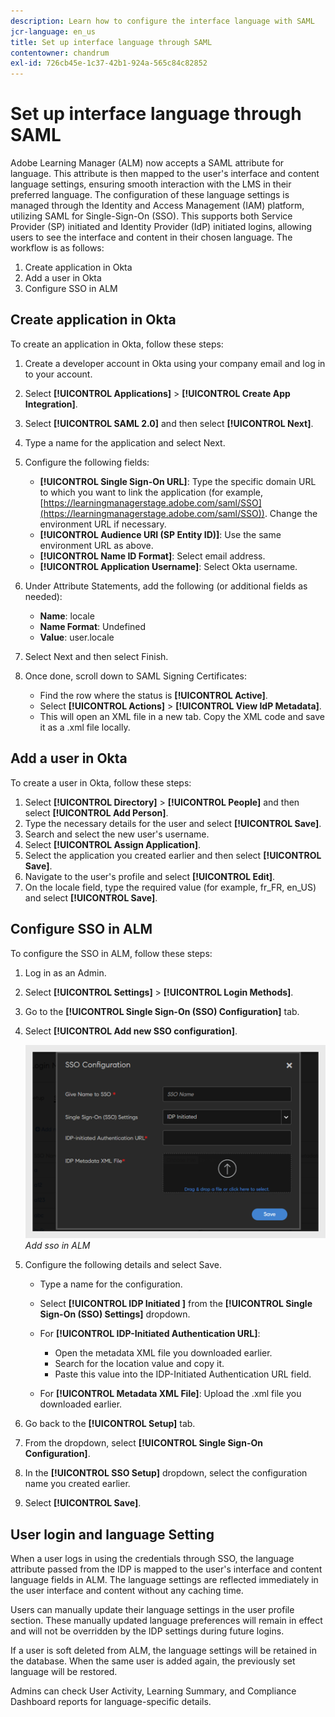 ```yaml
---
description: Learn how to configure the interface language with SAML
jcr-language: en_us
title: Set up interface language through SAML
contentowner: chandrum
exl-id: 726cb45e-1c37-42b1-924a-565c84c82852
---
```

# Set up interface language through SAML

Adobe Learning Manager (ALM) now accepts a SAML attribute for language. This attribute is then mapped to the user's interface and content language settings, ensuring smooth interaction with the LMS in their preferred language. The configuration of these language settings is managed through the Identity and Access Management (IAM) platform, utilizing SAML for Single-Sign-On (SSO). This supports both Service Provider (SP) initiated and Identity Provider (IdP) initiated logins, allowing users to see the interface and content in their chosen language. The workflow is as follows:

1. Create application in Okta
2. Add a user in Okta
3. Configure SSO in ALM

## Create application in Okta

To create an application in Okta, follow these steps:

1. Create a developer account in Okta using your company email and log in to your account.
2. Select **[!UICONTROL Applications]** > **[!UICONTROL Create App Integration]**.
3. Select **[!UICONTROL SAML 2.0]** and then select **[!UICONTROL Next]**.
4. Type a name for the application and select Next.
5. Configure the following fields:

   * **[!UICONTROL Single Sign-On URL]**: Type the specific domain URL to which you want to link the application (for example, [https://learningmanagerstage.adobe.com/saml/SSO](https://learningmanagerstage.adobe.com/saml/SSO)). Change the environment URL if necessary.
   * **[!UICONTROL Audience URI (SP Entity ID)]**: Use the same environment URL as above.
   * **[!UICONTROL Name ID Format]**: Select email address.
   * **[!UICONTROL Application Username]**: Select Okta username.

6. Under Attribute Statements, add the following (or additional fields as needed):
   * **Name**: locale
   * **Name Format**: Undefined
   * **Value**: user.locale

7. Select Next and then select Finish.
8. Once done, scroll down to SAML Signing Certificates:

   * Find the row where the status is **[!UICONTROL Active]**.
   * Select **[!UICONTROL Actions]** > **[!UICONTROL View IdP Metadata]**.
   * This will open an XML file in a new tab. Copy the XML code and save it as a .xml file locally.

## Add a user in Okta

To create a user in Okta, follow these steps:

1. Select **[!UICONTROL Directory]** > **[!UICONTROL People]** and then select **[!UICONTROL Add Person]**.
2. Type the necessary details for the user and select **[!UICONTROL Save]**.
3. Search and select the new user's username.
4. Select **[!UICONTROL Assign Application]**.
5. Select the application you created earlier and then select **[!UICONTROL Save]**.
6. Navigate to the user's profile and select **[!UICONTROL Edit]**.
7. On the locale field, type the required value (for example, fr_FR, en_US) and select **[!UICONTROL Save]**.

## Configure SSO in ALM

To configure the SSO in ALM, follow these steps:

1. Log in as an Admin.
2. Select **[!UICONTROL Settings]** > **[!UICONTROL Login Methods]**.
3. Go to the **[!UICONTROL Single Sign-On (SSO) Configuration]** tab.
4. Select **[!UICONTROL Add new SSO configuration]**.

   ![](assets/sso-add.PNG)
   _Add sso in ALM_

5. Configure the following details and select Save.
   * Type a name for the configuration.
   * Select **[!UICONTROL IDP Initiated ]** from the **[!UICONTROL Single Sign-On (SSO) Settings]** dropdown.
   * For **[!UICONTROL IDP-Initiated Authentication URL]**:

     * Open the metadata XML file you downloaded earlier.
     * Search for the location value and copy it.
     * Paste this value into the IDP-Initiated Authentication URL field.

   * For **[!UICONTROL Metadata XML File]**: Upload the .xml file you downloaded earlier.

6. Go back to the **[!UICONTROL Setup]** tab.
7. From the dropdown, select **[!UICONTROL Single Sign-On Configuration]**.
8. In the **[!UICONTROL SSO Setup]** dropdown, select the configuration name you created earlier.
9. Select **[!UICONTROL Save]**.

## User login and language Setting

When a user logs in using the credentials through SSO, the language attribute passed from the IDP is mapped to the user's interface and content language fields in ALM. The language settings are reflected immediately in the user interface and content without any caching time.

Users can manually update their language settings in the user profile section. These manually updated language preferences will remain in effect and will not be overridden by the IDP settings during future logins.

If a user is soft deleted from ALM, the language settings will be retained in the database. When the same user is added again, the previously set language will be restored. 

Admins can check User Activity, Learning Summary, and Compliance Dashboard reports for language-specific details.
